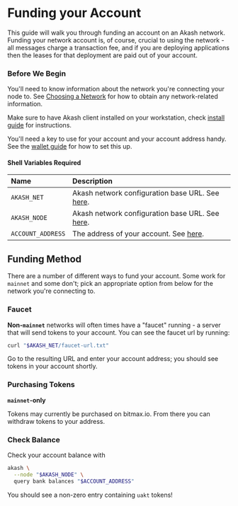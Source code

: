 # Funding your Account

This guide will walk you through funding an account on an Akash network. Funding your network account is, of course, crucial to using the network - all messages charge a transaction fee, and if you are deploying applications then the leases for that deployment are paid out of your account.

### Before We Begin

You'll need to know information about the network you're connecting your node to. See [Choosing a Network](https://github.com/ovrclk/docs/tree/e639d67bcaeb4d8965a40621c0236710bfc79c5b/guides/versions.md) for how to obtain any network-related information.

Make sure to have Akash client installed on your workstation, check [install guide](install.md) for instructions.

You'll need a key to use for your account and your account address handy. See the [wallet guide](https://github.com/ovrclk/docs/tree/e639d67bcaeb4d8965a40621c0236710bfc79c5b/guides/wallet.md) for how to set this up.

#### Shell Variables Required

| Name | Description |
| :--- | :--- |
| `AKASH_NET` | Akash network configuration base URL. See [here](version.md). |
| `AKASH_NODE` | Akash network configuration base URL. See [here](version.md). |
| `ACCOUNT_ADDRESS` | The address of your account.  See [here](wallet.md#account-address). |

## Funding Method

There are a number of different ways to fund your account. Some work for `mainnet` and some don't; pick an appropriate option from below for the network you're connecting to.

### Faucet

**Non-`mainnet`** networks will often times have a "faucet" running - a server that will send tokens to your account. You can see the faucet url by running:

```bash
curl "$AKASH_NET/faucet-url.txt"
```

Go to the resulting URL and enter your account address; you should see tokens in your account shortly.

### Purchasing Tokens

**`mainnet`-only**

Tokens may currently be purchased on bitmax.io. From there you can withdraw tokens to your address.

### Check Balance

Check your account balance with

```bash
akash \
  --node "$AKASH_NODE" \
  query bank balances "$ACCOUNT_ADDRESS"
```

You should see a non-zero entry containing `uakt` tokens!

